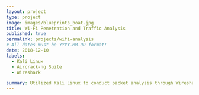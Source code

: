 ```yaml
---
layout: project
type: project
image: images/blueprints_boat.jpg
title: Wi-Fi Penetration and Traffic Analysis
published: true
permalink: projects/wifi-analysis
# All dates must be YYYY-MM-DD format!
date: 2018-12-10
labels:
  - Kali Linux
  - Aircrack-ng Suite
  - Wireshark

summary: Utilized Kali Linux to conduct packet analysis through Wireshark and Aircrack-ng Suite.
---
```



